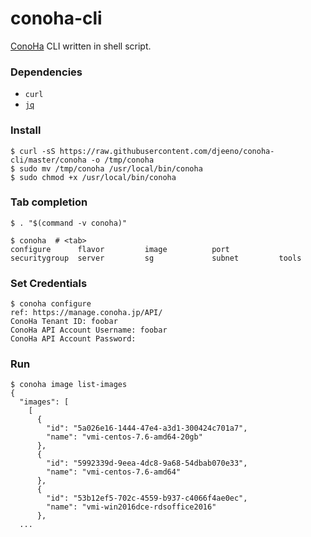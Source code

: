 # conoha-cli

[ConoHa](https://www.conoha.jp/) CLI written in shell script.

### Dependencies

- `curl`
- [`jq`](https://stedolan.github.io/jq/)

### Install

```console
$ curl -sS https://raw.githubusercontent.com/djeeno/conoha-cli/master/conoha -o /tmp/conoha
$ sudo mv /tmp/conoha /usr/local/bin/conoha
$ sudo chmod +x /usr/local/bin/conoha
```

### Tab completion

```console
$ . "$(command -v conoha)"

$ conoha  # <tab>
configure      flavor         image          port           securitygroup  server         sg             subnet         tools
```

### Set Credentials

```console
$ conoha configure
ref: https://manage.conoha.jp/API/
ConoHa Tenant ID: foobar
ConoHa API Account Username: foobar
ConoHa API Account Password:
```

### Run

```console
$ conoha image list-images
{
  "images": [
    [
      {
        "id": "5a026e16-1444-47e4-a3d1-300424c701a7",
        "name": "vmi-centos-7.6-amd64-20gb"
      },
      {
        "id": "5992339d-9eea-4dc8-9a68-54dbab070e33",
        "name": "vmi-centos-7.6-amd64"
      },
      {
        "id": "53b12ef5-702c-4559-b937-c4066f4ae0ec",
        "name": "vmi-win2016dce-rdsoffice2016"
      },
  ...
```
